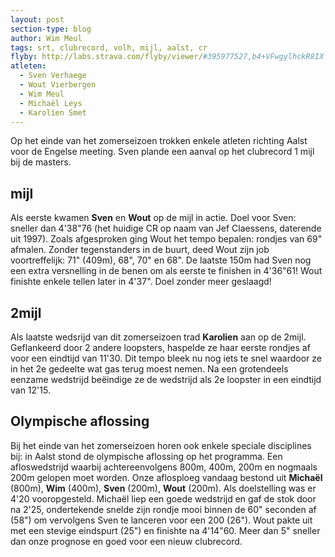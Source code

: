 ```yaml
---
layout: post
section-type: blog
author: Wim Meul
tags: srt, clubrecord, volh, mijl, aalst, cr
flyby: http://labs.strava.com/flyby/viewer/#395977527,b4+VFwgylhckR8IX
atleten:
  - Sven Verhaege
  - Wout Vierbergen
  - Wim Meul
  - Michaël Leys
  - Karolien Smet
---
```

Op het einde van het zomerseizoen trokken enkele atleten richting Aalst voor de Engelse meeting. Sven plande een aanval op het clubrecord 1 mijl bij de masters.

<!--more-->

## mijl
Als eerste kwamen **Sven** en **Wout** op de mijl in actie. Doel voor Sven: sneller dan 4'38"76 (het huidige CR op naam van Jef Claessens, daterende uit 1997). Zoals afgesproken ging Wout het tempo bepalen: rondjes van 69" afmalen.
Zonder tegenstanders in de buurt, deed Wout zijn job voortreffelijk: 71" (409m), 68", 70" en 68". De laatste 150m had Sven nog een extra versnelling in de benen om als eerste te finishen in 4'36"61! Wout finishte enkele tellen later in 4'37". Doel zonder meer geslaagd!

## 2mijl
Als laatste wedsrijd van dit zomerseizoen trad **Karolien** aan op de 2mijl. Geflankeerd door 2 andere loopsters, haspelde ze haar eerste rondjes af voor een eindtijd van 11'30. Dit tempo bleek nu nog iets te snel waardoor ze in het 2e gedeelte wat gas terug moest nemen. Na een grotendeels eenzame wedstrijd beëindige ze de wedstrijd als 2e loopster in een eindtijd van 12'15.

## Olympische aflossing
Bij het einde van het zomerseizoen horen ook enkele speciale disciplines bij: in Aalst stond de olympische aflossing op het programma. Een afloswedstrijd waarbij achtereenvolgens 800m, 400m, 200m en nogmaals 200m gelopen moet worden. Onze aflosploeg vandaag bestond uit **Michaël** (800m), **Wim** (400m), **Sven** (200m), **Wout** (200m). Als doelstelling was er 4'20 vooropgesteld.
Michaël liep een goede wedstrijd en gaf de stok door na 2'25, ondertekende snelde zijn rondje mooi binnen de 60" seconden af (58") om vervolgens Sven te lanceren voor een 200 (26"). Wout pakte uit met een stevige eindspurt (25") en finishte na 4'14"60. Meer dan 5" sneller dan onze prognose en goed voor een nieuw clubrecord.
